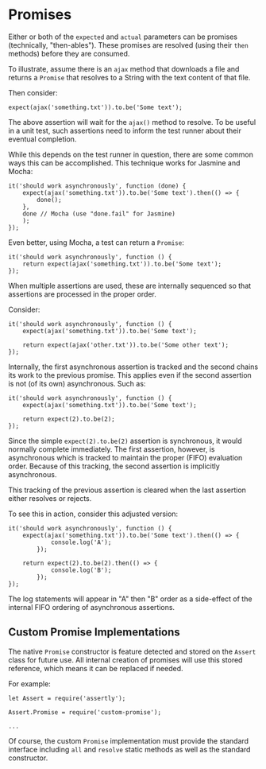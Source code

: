 # Promises

Either or both of the `expected` and `actual` parameters can be promises (technically,
"then-ables"). These promises are resolved (using their `then` methods) before they are
consumed.

To illustrate, assume there is an `ajax` method that downloads a file and returns a
`Promise` that resolves to a String with the text content of that file.

Then consider:

    expect(ajax('something.txt')).to.be('Some text');

The above assertion will wait for the `ajax()` method to resolve. To be useful in a unit
test, such assertions need to inform the test runner about their eventual completion.

While this depends on the test runner in question, there are some common ways this can
be accomplished. This technique works for Jasmine and Mocha:

    it('should work asynchronously', function (done) {
        expect(ajax('something.txt')).to.be('Some text').then(() => {
            done();
        },
        done // Mocha (use "done.fail" for Jasmine)
        );
    });

Even better, using Mocha, a test can return a `Promise`:

    it('should work asynchronously', function () {
        return expect(ajax('something.txt')).to.be('Some text');
    });

When multiple assertions are used, these are internally sequenced so that assertions
are processed in the proper order.

Consider:

    it('should work asynchronously', function () {
        expect(ajax('something.txt')).to.be('Some text');

        return expect(ajax('other.txt')).to.be('Some other text');
    });

Internally, the first asynchronous assertion is tracked and the second chains its
work to the previous promise. This applies even if the second assertion is not (of its
own) asynchronous. Such as:

    it('should work asynchronously', function () {
        expect(ajax('something.txt')).to.be('Some text');

        return expect(2).to.be(2);
    });

Since the simple `expect(2).to.be(2)` assertion is synchronous, it would normally
complete immediately. The first assertion, however, is asynchronous which is tracked
to maintain the proper (FIFO) evaluation order. Because of this tracking, the second
assertion is implicitly asynchronous.

This tracking of the previous assertion is cleared when the last assertion either
resolves or rejects.

To see this in action, consider this adjusted version:

    it('should work asynchronously', function () {
        expect(ajax('something.txt')).to.be('Some text').then(() => {
                console.log('A');
            });

        return expect(2).to.be(2).then(() => {
                console.log('B');
            });
    });

The log statements will appear in "A" then "B" order as a side-effect of the internal
FIFO ordering of asynchronous assertions.

## Custom Promise Implementations

The native `Promise` constructor is feature detected and stored on the `Assert` class
for future use. All internal creation of promises will use this stored reference, which
means it can be replaced if needed.

For example:

    let Assert = require('assertly');

    Assert.Promise = require('custom-promise');

    ...

Of course, the custom `Promise` implementation must provide the standard interface
including `all` and `resolve` static methods as well as the standard constructor.
